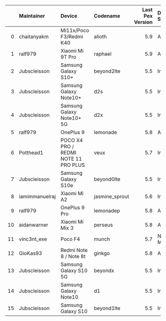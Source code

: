 |    | Maintainer     | Device                               | Codename       |   Last Pex Version | Device Status   |
|---:|:---------------|:-------------------------------------|:---------------|-------------------:|:----------------|
|  0 | chaitanyakm    | Mi11x/Poco F3/Redmi K40              | alioth         |                5.9 | Active          |
|  1 | ralf979        | Xiaomi Mi 9T Pro                     | raphael        |                5.9 | Active          |
|  2 | Jubscleisson   | Samsung Galaxy S10+                  | beyond2lte     |                5.5 | In-Active       |
|  3 | Jubscleisson   | Samsung Galaxy Note10+               | d2s            |                5.5 | In-Active       |
|  4 | Jubscleisson   | Samsung Galaxy Note10+ 5G            | d2x            |                5.5 | In-Active       |
|  5 | ralf979        | OnePlus 9                            | lemonade       |                5.8 | Active          |
|  6 | Potthead1      | POCO X4 PRO / REDMI NOTE 11 PRO PLUS | veux           |                5.7 | In-Active       |
|  7 | Jubscleisson   | Samsung Galaxy S10e                  | beyond0lte     |                5.5 | In-Active       |
|  8 | iamimmanuelraj | Xiaomi Mi A2                         | jasmine_sprout |                5.6 | In-Active       |
|  9 | ralf979        | OnePlus 9 Pro                        | lemonadep      |                5.8 | Active          |
| 10 | aidanwarner    | Xiaomi Mi Mix 3                      | perseus        |                5.8 | Active          |
| 11 | vinc3nt_exe    | Poco F4                              | munch          |                5.7 | Not-Maintained  |
| 12 | GioKas93       | Redmi Note 8 / Note 8t               | ginkgo         |                5.8 | Active          |
| 13 | Jubscleisson   | Samsung Galaxy S10 5G                | beyondx        |                5.5 | In-Active       |
| 14 | Jubscleisson   | Samsung Galaxy Note10                | d1             |                5.5 | In-Active       |
| 15 | Jubscleisson   | Samsung Galaxy S10                   | beyond1lte     |                5.5 | In-Active       |